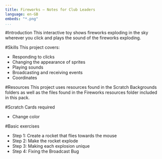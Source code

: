 ```yaml
---
title: Fireworks — Notes for Club Leaders                  
language: en-GB
embeds: "*.png"
...
```


#Introduction
This interactive toy shows fireworks exploding in the sky wherever you click and plays the sound of the fireworks exploding.

#Skills
This project covers:

* Responding to clicks
* Changing the appearance of sprites
* Playing sounds
* Broadcasting and receiving events
* Coordinates

#Resources
This project uses resources found in the Scratch Backgrounds folders as well as the files found in the Fireworks resources folder included in this pack.

#Scratch Cards required
+ Change color

#Basic exercises
* Step 1: Create a rocket that flies towards the mouse
* Step 2: Make the rocket explode
* Step 3: Making each explosion unique
* Step 4: Fixing the Broadcast Bug
